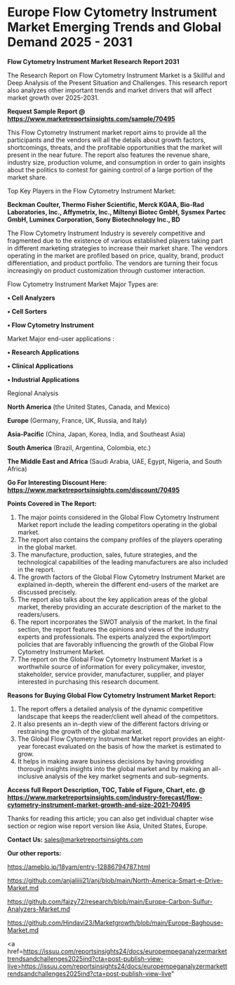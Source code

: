 # Europe Flow Cytometry Instrument Market Emerging Trends and Global Demand 2025 - 2031

<strong>Flow Cytometry Instrument Market Research Report 2031</strong>

The Research Report on Flow Cytometry Instrument Market is a Skillful and Deep Analysis of the Present Situation and Challenges. This research report also analyzes other important trends and market drivers that will affect market growth over 2025-2031.

<strong>Request Sample Report @ <a href=https://www.marketreportsinsights.com/sample/70495>https://www.marketreportsinsights.com/sample/70495</a></strong>

This Flow Cytometry Instrument market report aims to provide all the participants and the vendors will all the details about growth factors, shortcomings, threats, and the profitable opportunities that the market will present in the near future. The report also features the revenue share, industry size, production volume, and consumption in order to gain insights about the politics to contest for gaining control of a large portion of the market share.

Top Key Players in the Flow Cytometry Instrument Market:

<strong>Beckman Coulter, Thermo Fisher Scientific, Merck KGAA, Bio-Rad Laboratories, Inc., Affymetrix, Inc., Miltenyi Biotec GmbH, Sysmex Partec GmbH, Luminex Corporation, Sony Biotechnology Inc., BD</strong>

The Flow Cytometry Instrument Industry is severely competitive and fragmented due to the existence of various established players taking part in different marketing strategies to increase their market share. The vendors operating in the market are profiled based on price, quality, brand, product differentiation, and product portfolio. The vendors are turning their focus increasingly on product customization through customer interaction.

Flow Cytometry Instrument Market Major Types are:

<strong>• Cell Analyzers

• Cell Sorters

• Flow Cytometry Instrument</strong>

Market Major end-user applications :

<strong>• Research Applications

• Clinical Applications

• Industrial Applications</strong>

Regional Analysis

</u><strong><b>North America</b></strong> (the United States, Canada, and Mexico)

<strong><b>Europe </b></strong>(Germany, France, UK, Russia, and Italy)

<strong><b>Asia-Pacific</b></strong> (China, Japan, Korea, India, and Southeast Asia)

<strong><b>South America</b></strong> (Brazil, Argentina, Colombia, etc.)

<strong><b>The Middle East and Africa</b></strong> (Saudi Arabia, UAE, Egypt, Nigeria, and South Africa)

<strong>Go For Interesting Discount Here: <a href=https://www.marketreportsinsights.com/discount/70495>https://www.marketreportsinsights.com/discount/70495</a></strong>

<strong>Points Covered in The Report:</strong>
<ol>
  <li>The major points considered in the Global Flow Cytometry Instrument Market report include the leading competitors operating in the global market.</li>
  <li>The report also contains the company profiles of the players operating in the global market.</li>
  <li>The manufacture, production, sales, future strategies, and the technological capabilities of the leading manufacturers are also included in the report.</li>
  <li>The growth factors of the Global Flow Cytometry Instrument Market are explained in-depth, wherein the different end-users of the market are discussed precisely.</li>
  <li>The report also talks about the key application areas of the global market, thereby providing an accurate description of the market to the readers/users.</li>
  <li>The report incorporates the SWOT analysis of the market. In the final section, the report features the opinions and views of the industry experts and professionals. The experts analyzed the export/import policies that are favorably influencing the growth of the Global Flow Cytometry Instrument Market.</li>
  <li>The report on the Global Flow Cytometry Instrument Market is a worthwhile source of information for every policymaker, investor, stakeholder, service provider, manufacturer, supplier, and player interested in purchasing this research document.</li>
</ol>
<strong>Reasons for Buying Global Flow Cytometry Instrument Market Report:</strong>

<ol>
  <li>The report offers a detailed analysis of the dynamic competitive landscape that keeps the reader/client well ahead of the competitors.</li>
  <li>It also presents an in-depth view of the different factors driving or restraining the growth of the global market.</li>
  <li>The Global Flow Cytometry Instrument Market report provides an eight-year forecast evaluated on the basis of how the market is estimated to grow.</li>
  <li>It helps in making aware business decisions by having providing thorough insights insights into the global market and by making an all-inclusive analysis of the key market segments and sub-segments.</li>
</ol>
<strong>Access full Report Description, TOC, Table of Figure, Chart, etc. @ <a href=https://www.marketreportsinsights.com/industry-forecast/flow-cytometry-instrument-market-growth-and-size-2021-70495>https://www.marketreportsinsights.com/industry-forecast/flow-cytometry-instrument-market-growth-and-size-2021-70495</a></strong>


Thanks for reading this article; you can also get individual chapter wise section or region wise report version like Asia, United States, Europe.

<strong>Contact Us:</strong>
sales@marketreportsinsights.com

<strong>Our other reports:</strong>

<a href=https://ameblo.jp/18yam/entry-12886794787.html>https://ameblo.jp/18yam/entry-12886794787.html</a>

<a href=https://github.com/anjaliiii21/anj/blob/main/North-America-Smart-e-Drive-Market.md>https://github.com/anjaliiii21/anj/blob/main/North-America-Smart-e-Drive-Market.md</a>

<a href=https://github.com/faizy72/research/blob/main/Europe-Carbon-Sulfur-Analyzers-Market.md>https://github.com/faizy72/research/blob/main/Europe-Carbon-Sulfur-Analyzers-Market.md</a>

<a href=https://github.com/Hindavi23/Marketgrowth/blob/main/Europe-Baghouse-Market.md>https://github.com/Hindavi23/Marketgrowth/blob/main/Europe-Baghouse-Market.md</a>

<a href=https://issuu.com/reportsinsights24/docs/europempeganalyzermarkettrendsandchallenges2025ind?cta=post-publish-view-live>https://issuu.com/reportsinsights24/docs/europempeganalyzermarkettrendsandchallenges2025ind?cta=post-publish-view-live</a>"
